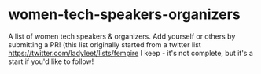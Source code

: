 # women-tech-speakers-organizers
A list of women tech speakers &amp; organizers. Add yourself or others by submitting a PR!
(this list originally started from a twitter list <https://twitter.com/ladyleet/lists/fempire> I keep - it's not complete, but it's a start if you'd like to follow!
